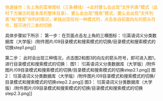 
<font color="orange">快速操作：左上角的菜单图标（三条横线）→此时要么会出现“文件列表”模式（此时下方展示的是本库的整体目录）、要么会出现“搜索”模式、要么会出现“文件列表”和“搜索”并列的情况，单独出现任何一种模式时，点击各自前面向左的箭头符号，既可进行二者的切换</font>

具体步骤如下所示：
第一步：在页面点击左上角的三横图标：
![[英语词义分类数据库（大学版）/附件图片/09目录模式和搜索模式的切换/目录模式和搜索模式的切换step1.png]]

第二步： 此时会出现三种情况，点击图2和图3的向左的箭头符号，即可进入图1，进行目录模式和搜索模式的切换：
图1：
![[英语词义分类数据库（大学版）/附件图片/09目录模式和搜索模式的切换/目录模式和搜索模式的切换step2.1.png]]
图2：
![[英语词义分类数据库（大学版）/附件图片/09目录模式和搜索模式的切换/目录模式和搜索模式的切换step2.2.png]]
图3：
![[英语词义分类数据库（大学版）/附件图片/09目录模式和搜索模式的切换/目录模式和搜索模式的切换step2.3.png]]

